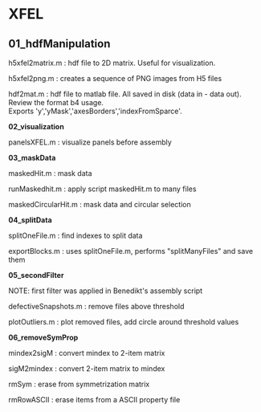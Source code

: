 # XFEL


**01_hdfManipulation**
-----
h5xfel2matrix.m : hdf file to 2D matrix. Useful for visualization.

h5xfel2png.m  : creates a sequence of PNG images from H5 files

hdf2mat.m : hdf file to matlab file.  All saved in disk (data in - data out).  Review the format b4 usage.             
            Exports 'y','yMask','axesBorders','indexFromSparce'.





**02_visualization**


panelsXFEL.m : visualize panels before assembly





**03_maskData**


maskedHit.m : mask data

runMaskedhit.m : apply script maskedHit.m to many files

maskedCircularHit.m : mask data and circular selection






**04_splitData**


splitOneFile.m : find indexes to split data

exportBlocks.m : uses splitOneFile.m, performs "splitManyFiles" and save them



**05_secondFilter**


NOTE: first filter was applied in Benedikt's assembly script


defectiveSnapshots.m : remove files above threshold

plotOutliers.m : plot removed files,  add circle around threshold values





**06_removeSymProp**

mindex2sigM : convert mindex to 2-item matrix

sigM2mindex : convert 2-item matrix to mindex

rmSym : erase from symmetrization matrix

rmRowASCII : erase items from a ASCII property file




